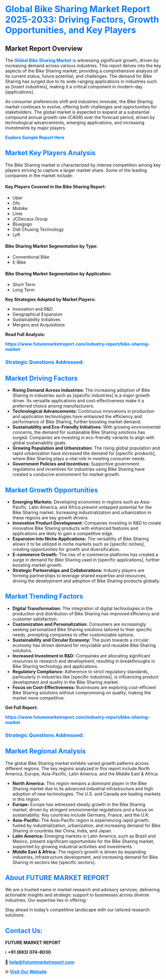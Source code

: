 <h1 style="color: #007BFF;">Global Bike Sharing Market Report 2025-2033: Driving Factors, Growth Opportunities, and Key Players</h1>

<section id="overview">
<h2>Market Report Overview</h2>
<p>The <a href="https://www.futuremarketreport.com/industry-report/bike-sharing-market" style="color: #007BFF; text-decoration: none;"><strong>Global Bike Sharing Market</strong></a> is witnessing significant growth, driven by increasing demand across various industries. This report delves into the key aspects of the Bike Sharing market, providing a comprehensive analysis of its current status, future potential, and challenges. The demand for Bike Sharing has surged due to its wide-ranging applications in industries such as [insert industries], making it a critical component in modern-day [applications].</p>
<p>As consumer preferences shift and industries innovate, the Bike Sharing market continues to evolve, offering both challenges and opportunities for stakeholders. The global market is expected to expand at a substantial compound annual growth rate (CAGR) over the forecast period, driven by technological advancements, emerging applications, and increasing investments by major players.</p>
</section>

<section id="overview">
<p><a href="https://www.futuremarketreport.com/request-sample/reportId=62225" style="color: #007BFF; text-decoration: none;"><strong>Explore Sample Report Here</strong></a></p>
</section>

<section id="key-players">
<h2 style="color: #007BFF;">Market Key Players Analysis</h2>
<p>The Bike Sharing market is characterized by intense competition among key players striving to capture a larger market share. Some of the leading companies in the market include:</p>
<h4>Key Players Covered in the Bike Sharing Report:</h4>
<ul><li>Uber</li><li>Ofo</li><li>Mobike</li><li>Lime</li><li>JCDecaux Group</li><li>Bluegogo</li><li>Didi Chuxing Technology</li><li>Lyft</li></ul>
<h4>Bike Sharing Market Segmentation by Type:</h4>
<ul><li>Conventional Bike</li><li>E-Bike</li></ul>

<h4>Bike Sharing Market Segmentation by Application:</h4>
<ul><li>Short Term</li><li>Long Term</li></ul>
<p><strong>Key Strategies Adopted by Market Players:</strong></p>
<ul>
<li>Innovation and R&D</li>
<li>Geographical Expansion</li>
<li>Sustainability Initiatives</li>
<li>Mergers and Acquisitions</li>
</ul>
</section>

<section>
<p><strong>Read Full Analysis: </strong></p><a href="https://www.futuremarketreport.com/industry-report/bike-sharing-market" style="color: #007BFF; text-decoration: none;"><strong>https://www.futuremarketreport.com/industry-report/bike-sharing-market</strong></a>
<h3 style="color: #007BFF;">Strategic Questions Addressed:</h3>
</section>

<section id="driving-factors">
<h2 style="color: #007BFF;">Market Driving Factors</h2>
<ul>
<li><strong>Rising Demand Across Industries:</strong> The increasing adoption of Bike Sharing in industries such as [specific industries] is a major growth driver. Its versatile applications and cost-effectiveness make it a preferred choice among manufacturers.</li>
<li><strong>Technological Advancements:</strong> Continuous innovations in production and application technologies have enhanced the efficiency and performance of Bike Sharing, further boosting market demand.</li>
<li><strong>Sustainability and Eco-Friendly Initiatives:</strong> With growing environmental concerns, the demand for sustainable Bike Sharing solutions has surged. Companies are investing in eco-friendly variants to align with global sustainability goals.</li>
<li><strong>Growing Population and Urbanization:</strong> The rising global population and rapid urbanization have increased the demand for [specific products], where Bike Sharing plays a vital role in meeting consumer needs.</li>
<li><strong>Government Policies and Incentives:</strong> Supportive government regulations and incentives for industries using Bike Sharing have created a conducive environment for market growth.</li>
</ul>
</section>

<section id="growth-opportunities">
<h2 style="color: #007BFF;">Market Growth Opportunities</h2>
<ul>
<li><strong>Emerging Markets:</strong> Developing economies in regions such as Asia-Pacific, Latin America, and Africa present untapped potential for the Bike Sharing market. Increasing industrialization and urbanization in these regions are key growth drivers.</li>
<li><strong>Innovative Product Development:</strong> Companies investing in R&D to create innovative Bike Sharing products with enhanced features and applications are likely to gain a competitive edge.</li>
<li><strong>Expansion into Niche Applications:</strong> The versatility of Bike Sharing allows it to be utilized in niche markets such as [specific niches], creating opportunities for growth and diversification.</li>
<li><strong>E-commerce Growth:</strong> The rise of e-commerce platforms has created a surge in demand for Bike Sharing used in [specific applications], further boosting market growth.</li>
<li><strong>Strategic Partnerships and Collaborations:</strong> Industry players are forming partnerships to leverage shared expertise and resources, driving the development and adoption of Bike Sharing products globally.</li>
</ul>
</section>

<section id="trending-factors">
<h2 style="color: #007BFF;">Market Trending Factors</h2>
<ul>
<li><strong>Digital Transformation:</strong> The integration of digital technologies in the production and distribution of Bike Sharing has improved efficiency and customer satisfaction.</li>
<li><strong>Customization and Personalization:</strong> Consumers are increasingly seeking personalized Bike Sharing solutions tailored to their specific needs, prompting companies to offer customizable options.</li>
<li><strong>Sustainability and Circular Economy:</strong> The push towards a circular economy has driven demand for recyclable and reusable Bike Sharing solutions.</li>
<li><strong>Increased Investment in R&D:</strong> Companies are allocating significant resources to research and development, resulting in breakthroughs in Bike Sharing technology and applications.</li>
<li><strong>Regulatory Compliance:</strong> Adherence to strict regulatory standards, particularly in industries like [specific industries], is influencing product development and quality in the Bike Sharing market.</li>
<li><strong>Focus on Cost-Effectiveness:</strong> Businesses are exploring cost-efficient Bike Sharing solutions without compromising on quality, making the market more competitive.</li>
</ul>
</section>

<section>
<p><strong>Get Full Report: </strong></p><a href="https://www.futuremarketreport.com/industry-report/bike-sharing-market" style="color: #007BFF; text-decoration: none;"><strong>https://www.futuremarketreport.com/industry-report/bike-sharing-market</strong></a>
<h3 style="color: #007BFF;">Strategic Questions Addressed:</h3>
</section>


<section id="regional-analysis">
<h2 style="color: #007BFF;">Market Regional Analysis</h2>
<p>The global Bike Sharing market exhibits varied growth patterns across different regions. The key regions analyzed in this report include North America, Europe, Asia-Pacific, Latin America, and the Middle East & Africa:</p>
<ul>
<li><strong>North America:</strong> This region remains a dominant player in the Bike Sharing market due to its advanced industrial infrastructure and high adoption of new technologies. The U.S. and Canada are leading markets in this region.</li>
<li><strong>Europe:</strong> Europe has witnessed steady growth in the Bike Sharing market, driven by stringent environmental regulations and a focus on sustainability. Key countries include Germany, France, and the U.K.</li>
<li><strong>Asia-Pacific:</strong> The Asia-Pacific region is experiencing rapid growth, fueled by industrialization, urbanization, and increasing demand for Bike Sharing in countries like China, India, and Japan.</li>
<li><strong>Latin America:</strong> Emerging markets in Latin America, such as Brazil and Mexico, present significant opportunities for the Bike Sharing market, supported by growing industrial activities and investments.</li>
<li><strong>Middle East & Africa:</strong> The region’s growth is driven by expanding industries, infrastructure development, and increasing demand for Bike Sharing in sectors like [specific sectors].</li>
</ul>
</section>

<footer>
<h2 style="color: #007BFF;">About FUTURE MARKET REPORT</h2>
<p>We are a trusted name in market research and advisory services, delivering actionable insights and strategic support to businesses across diverse industries. Our expertise lies in offering:</p>

<p>Stay ahead in today’s competitive landscape with our tailored research solutions.</p>

<h2 style="color: #007BFF;">Contact Us:</h2>
<p><strong>FUTURE MARKET REPORT</strong></p>
<p>📞 <strong>+91 (883) 074-8030</strong></p>
<p>📧 <strong><a href="mailto:help@futuremarketreport.com" style="color: #007BFF;">help@futuremarketreport.com</a></strong></p>
<p>🌐 <strong><a href="https://www.futuremarketreport.com/" style="color: #007BFF;">Visit Our Website</a></strong></p>
</footer>